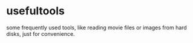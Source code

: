 # usefultools
some frequently used tools, like reading movie files or images from hard disks, just for convenience.
